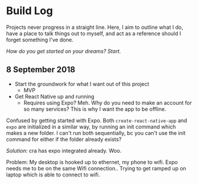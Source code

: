 # Build Log

Projects never progress in a straight line. Here, I aim to outline what I do, have a place to talk things out to myself, and act as a reference should I forget something I've done.

*How do you get started on your dreams?*
*Start.*

## 8 September 2018

* Start the groundwork for what I want out of this project
  * MVP
* Get React Native up and running
  * Requires using Expo? Meh. Why do you need to make an account for so many services? This is why I want the app to be offline.

Confused by getting started with Expo. Both `create-react-native-app` and `expo` are initialized in a similar way, by running an init command which makes a new folder. I can't run both sequentially, bc you can't use the init command for either if the folder already exists?

*Solution*: cra has expo integrated already. Woo.

Problem: My desktop is hooked up to ethernet, my phone to wifi. Expo needs me to be on the same Wifi connection..
Trying to get ramped up on laptop which is able to connect to wifi.
